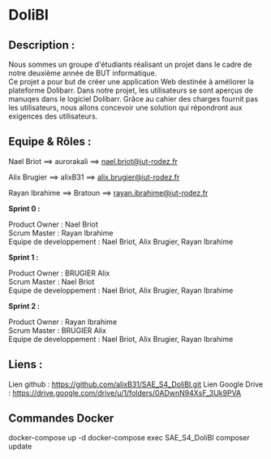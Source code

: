 # DoliBI

## Description :

Nous sommes un groupe d'étudiants réalisant un projet dans le cadre de notre deuxième année de BUT informatique.  
Ce projet a pour but de créer une application Web destinée à améliorer la plateforme Dolibarr. Dans notre projet, les utilisateurs se sont aperçus de manuqes dans le logiciel Dolibarr. Grâce au cahier des charges fournit pas les utilisateurs, nous allons concevoir une solution qui répondront aux exigences des utilisateurs. 

## Equipe & Rôles :

Nael Briot       ==> aurorakali ==> nael.briot@iut-rodez.fr

Alix Brugier     ==> alixB31  ==> alix.brugier@iut-rodez.fr

Rayan Ibrahime   ==> Bratoun  ==> rayan.ibrahime@iut-rodez.fr


**Sprint 0 :**

Product Owner : Nael Briot    
Scrum Master : Rayan Ibrahime   
Equipe de developpement : Nael Briot, Alix Brugier, Rayan Ibrahime   


**Sprint 1 :**

Product Owner : BRUGIER Alix  
Scrum Master : Nael Briot   
Equipe de developpement : Nael Briot, Alix Brugier, Rayan Ibrahime  

**Sprint 2 :**

Product Owner : Rayan Ibrahime    
Scrum Master : BRUGIER Alix   
Equipe de developpement : Nael Briot, Alix Brugier, Rayan Ibrahime  

## Liens : 
Lien github : https://github.com/alixB31/SAE_S4_DoliBI.git
Lien Google Drive : https://drive.google.com/drive/u/1/folders/0ADwnN94XsF_3Uk9PVA

## Commandes Docker
docker-compose up -d
docker-compose exec SAE_S4_DoliBI composer update

